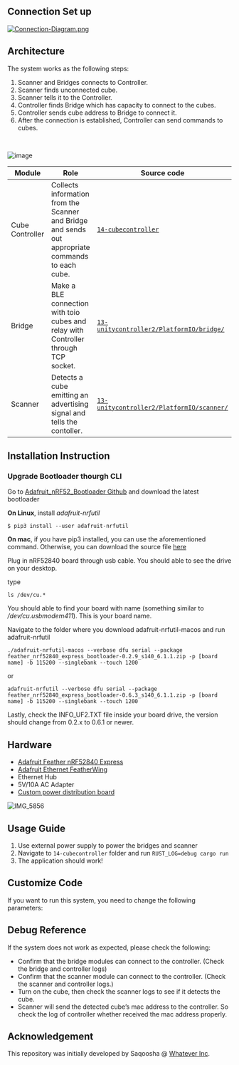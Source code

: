 
## Connection Set up
[![Connection-Diagram.png](https://i.postimg.cc/g0WYf2hG/Connection-Diagram.png)](https://postimg.cc/0zVRSxZ4)

## Architecture
The system works as the following steps:
1. Scanner and Bridges connects to Controller.
2. Scanner finds unconnected cube.
3. Scanner tells it to the Controller.
4. Controller finds Bridge which has capacity to connect to the cubes.
5. Controller sends cube address to Bridge to connect it.
6. After the connection is established, Controller can send commands to cubes.

<br/>

![image](https://user-images.githubusercontent.com/27694/143379123-c8bad323-9bec-4a0f-b77d-f4c1f9a01e32.png)

| Module          | Role                                                                                              | Source code                                                                    |
| --------------- | ------------------------------------------------------------------------------------------------- | ------------------------------------------------------------------------------ |
| Cube Controller | Collects information from the Scanner and Bridge and sends out appropriate commands to each cube. | [`14-cubecontroller`](14-cubecontroller)                                       |
| Bridge          | Make a BLE connection with toio cubes and relay with Controller through TCP socket.               | [`13-unitycontroller2/PlatformIO/bridge/`](13-unitycontroller2/PlatformIO/bridge/)   |
| Scanner         | Detects a cube emitting an advertising signal and tells the contoller.                            | [`13-unitycontroller2/PlatformIO/scanner/`](13-unitycontroller2/PlatformIO/scanner/) |

## Installation Instruction
### Upgrade Bootloader thourgh CLI
Go to [Adafruit_nRF52_Bootloader Github](https://github.com/adafruit/Adafruit_nRF52_Bootloader/releases/tag/0.6.3) and download the latest bootloader

<b>On Linux</b>, install _adafruit-nrfutil_
```
$ pip3 install --user adafruit-nrfutil
```
<b>On mac</b>, if you have pip3 installed, you can use the aforementioned command. Otherwise, you can download the source file [here](https://github.com/adafruit/Adafruit_nRF52_nrfutil/releases/tag/0.5.3.post17)

Plug in nRF52840 board through usb cable. You should able to see the drive on your desktop.

type
```
ls /dev/cu.*
```

You should able to find your board with name (something similar to _/dev/cu.usbmodem411_). This is your board name.

Navigate to the folder where you download adafruit-nrfutil-macos and run adafruit-nrfutil

```
./adafruit-nrfutil-macos --verbose dfu serial --package feather_nrf52840_express_bootloader-0.2.9_s140_6.1.1.zip -p [board name] -b 115200 --singlebank --touch 1200
```

or 

```
adafruit-nrfutil --verbose dfu serial --package feather_nrf52840_express_bootloader-0.6.3_s140_6.1.1.zip -p [board name] -b 115200 --singlebank --touch 1200
```

Lastly, check the INFO_UF2.TXT file inside your board drive, the version should change from 0.2.x to 0.6.1 or newer.


## Hardware

- [Adafruit Feather nRF52840 Express](https://www.adafruit.com/product/4062)
- [Adafruit Ethernet FeatherWing](https://www.adafruit.com/product/3201)
- Ethernet Hub
- 5V/10A AC Adapter
- [Custom power distribution board](10-powerpcb/)

![IMG_5856](https://user-images.githubusercontent.com/27694/143379298-fea5e6da-6c5a-4b97-9892-152cacb88424.jpeg)


## Usage Guide
1. Use external power supply to power the bridges and scanner
2. Navigate to ```14-cubecontroller``` folder and run ```RUST_LOG=debug cargo run```
3. The application should work!

## Customize Code
If you want to run this system, you need to change the following parameters:



## Debug Reference

If the system does not work as expected, please check the following:
- Confirm that the bridge modules can connect to the controller.
(Check the bridge and controller logs)
- Confirm that the scanner module can connect to the controller.
(Check the scanner and controller logs.)
- Turn on the cube, then check the scanner logs to see if it detects the cube.
- Scanner will send the detected cube’s mac address to the controller. So check the log of controller whether received the mac address properly.



## Acknowledgement 

This repository was initially developed by Saqoosha @ [Whatever Inc](https://whatever.co/). 

